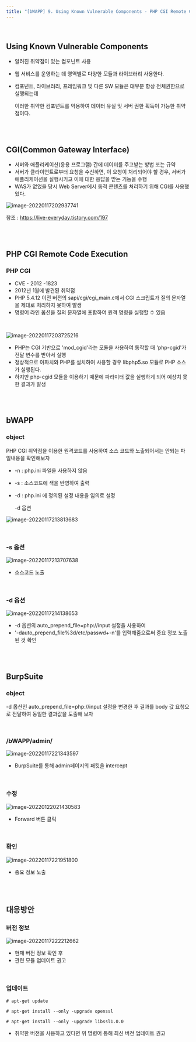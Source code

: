 ```yaml
---
title: "[bWAPP] 9. Using Known Vulnerable Components - PHP CGI Remote Code Execution"
---
```


<br>

## Using Known Vulnerable Components

- 알려진 취약점이 있는 컴포넌트 사용

- 웹 서비스를 운영하는 데 영역별로 다양한 모듈과 라이브러리 사용한다.

- 컴포넌트, 라이브러리, 프레임워크 및 다른 SW 모듈은 대부분 항상 전체권한으로 실행되는데

  이러한 취약한 컴포넌트를 악용하여 데이터 유실 및 서버 권한 획득이 가능한 취약점이다.

<br><br>

## CGI(Common Gateway Interface)

- 서버와 애플리케이션(응용 프로그램) 간에 데이터를 주고받는 방법 또는 규약
- 서버가 클라이언트로부터 요청을 수신하면, 이 요청이 처리되어야 할 경우, 서버가 애플리케이션을 실행시키고 이에 대한 응답을 받는 기능을 수행
- WAS가 없었을 당시 Web Server에서 동적 콘텐츠를 처리하기 위해 CGI를 사용했었다.

![image-20220117202937741](https://raw.githubusercontent.com/EONION-TH3DB/image_repo/main/img/image-20220117202937741.png)

참조 : https://live-everyday.tistory.com/197

<br><br>

## PHP CGI Remote Code Execution

### PHP CGI

- CVE - 2012 -1823
- 2012년 1월에 발견된 취약점
- PHP 5.4.12 이전 버전의 sapi/cgi/cgi_main.c에서 CGI 스크립트가 질의 문자열을 제대로 처리하지 못하여 발생
- 명령어 라인 옵션을 질의 문자열에 포함하여 원격 명령을 실행할 수 있음

<br>

![image-20220117203725216](https://raw.githubusercontent.com/EONION-TH3DB/image_repo/main/img/image-20220117203725216.png)

- PHP는 CGI 기반으로 'mod_cgid'라는 모듈을 사용하여 동작할 때 'php-cgid'가 전달 변수를 받아서 실행
- 정상적으로 아파치와 PHP를 설치하여 사용할 경우 libphp5.so 모듈로 PHP 소스가 실행된다.
- 하지만 php-cgid 모듈을 이용하기 때문에 파라미터 값을 실행하게 되어 예상치 못한 결과가 발생

<br><br>

## bWAPP

### object

PHP CGI 취약점을 이용한 원격코드를 사용하여 소스 코드와 노출되어서는 안되는 파일내용을 확인해보자

- -n : php.ini 파일을 사용하지 않음

- -s : 소스코드에 색을 반영하여 출력

- -d : php.ini 에 정의된 설정 내용을 임의로 설정

  -d 옵션

![image-20220117213813683](https://raw.githubusercontent.com/EONION-TH3DB/image_repo/main/img/image-20220117213813683.png)

<br>

### -s 옵션

![image-20220117213707638](https://raw.githubusercontent.com/EONION-TH3DB/image_repo/main/img/image-20220117213707638.png)

- 소스코드 노출

<br>

### -d 옵션

![image-20220117214138653](https://raw.githubusercontent.com/EONION-TH3DB/image_repo/main/img/image-20220117214138653.png)

- -d 옵션의 auto_prepend_file=php://input 설정을 사용하여
- '-dauto_prepend_file%3d/etc/passwd+-n'를 입력해줌으로써 중요 정보 노출된 것 확인

<br><br>

## BurpSuite

### object

-d 옵션인 auto_prepend_file=php://input 설정을 변경한 후 결과를 body 값 요청으로 전달하여 동일한 결과값을 도출해 보자

<br>

### /bWAPP/admin/

![image-20220117221343597](https://raw.githubusercontent.com/EONION-TH3DB/image_repo/main/img/image-20220117221343597.png)

- BurpSuite를 통해 admin페이지의 패킷을 intercept

<br>

### 수정

![image-20220122021430583](https://raw.githubusercontent.com/EONION-TH3DB/image_repo/main/img/image-20220122021430583.png)

- Forward 버튼 클릭

<br>

### 확인

![image-20220117221951800](https://raw.githubusercontent.com/EONION-TH3DB/image_repo/main/img/image-20220117221951800.png)

- 중요 정보 노출

<br><br>

## 대응방안

### 버전 정보

![image-20220117222212662](https://raw.githubusercontent.com/EONION-TH3DB/image_repo/main/img/image-20220117222212662.png)

- 현재 버전 정보 확인 후
- 관련 모듈 업데이트 권고

<br>

### 업데이트

`# apt-get update`

`# apt-get install --only -upgrade openssl`

`# apt-get install --only -upgrade libssl1.0.0`

- 취약한 버전을 사용하고 있다면 위 명령어 통해 최신 버전 업데이트 권고